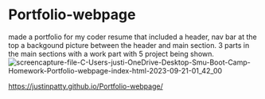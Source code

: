 # Portfolio-webpage
made a portfolio for my coder resume that included a header, nav bar at the top
a backgound picture between the header and main section.
3 parts in the main sections with a work part with 5 project being shown.
![screencapture-file-C-Users-justi-OneDrive-Desktop-Smu-Boot-Camp-Homework-Portfolio-webpage-index-html-2023-09-21-01_42_00](https://github.com/justinpatty/Portfolio-webpage/assets/119007199/4bf2654e-9b3d-48d8-84b4-8e94270099f0)


https://justinpatty.github.io/Portfolio-webpage/ 
